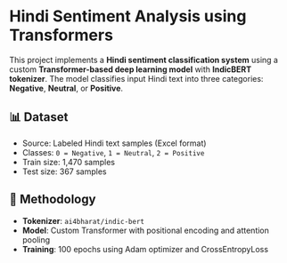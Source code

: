 # Hindi Sentiment Analysis using Transformers

This project implements a **Hindi sentiment classification system** using a custom **Transformer-based deep learning model** with **IndicBERT tokenizer**. The model classifies input Hindi text into three categories: **Negative**, **Neutral**, or **Positive**.

## 📊 Dataset
- Source: Labeled Hindi text samples (Excel format)
- Classes: `0 = Negative`, `1 = Neutral`, `2 = Positive`
- Train size: 1,470 samples
- Test size: 367 samples

## 🧠 Methodology
- **Tokenizer**: `ai4bharat/indic-bert`
- **Model**: Custom Transformer with positional encoding and attention pooling
- **Training**: 100 epochs using Adam optimizer and CrossEntropyLoss


